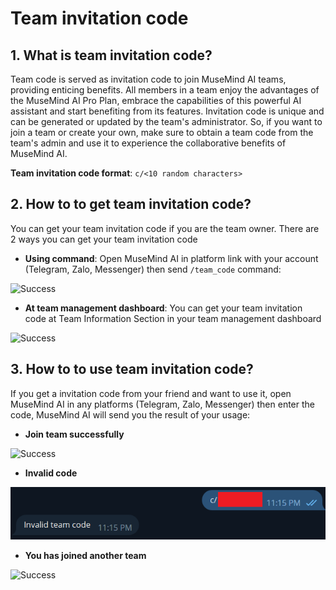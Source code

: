 # Team invitation code

## 1. What is team invitation code?
Team code is served as invitation code to join MuseMind AI teams, providing enticing benefits. All members in a team enjoy the advantages of the MuseMind AI Pro Plan, embrace the capabilities of this powerful AI assistant and start benefiting from its features. Invitation code is unique and can be generated or updated by the team's administrator. So, if you want to join a team or create your own, make sure to obtain a team code from the team's admin and use it to experience the collaborative benefits of MuseMind AI.

**Team invitation code format**: `c/<10 random characters>`

## 2. How to to get team invitation code?
You can get your team invitation code if you are the team owner. There are 2 ways you can get your team invitation code

* **Using command**: Open MuseMind AI in platform link with your account (Telegram, Zalo, Messenger) then send `/team_code` command:

![Success](../../static/img/team-code/1.png)

* **At team management dashboard**: You can get your team invitation code at Team Information Section in your team management dashboard

![Success](../../static/img/team-code/2.png)

## 3. How to to use team invitation code?
If you get a invitation code from your friend and want to use it, open MuseMind AI in any platforms (Telegram, Zalo, Messenger) then enter the code, MuseMind AI will send you the result of your usage:

* **Join team successfully**

![Success](../../static/img/team-code/3.png)

* **Invalid code**

![Success](/../../static/img/team-code/4.png)

* **You has joined another team**

![Success](../../static/img/team-code/5.png)
